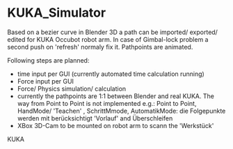 # KUKA_Simulator
Based on a bezier curve in Blender 3D a path can be imported/ exported/ edited for KUKA Occubot robot arm.
In case of Gimbal-lock problem a second push on 'refresh' normaly fix it.
Pathpoints are animated.

Following steps are planned:
- time input per GUI (currently automated time calculation running)
- Force input per GUI
- Force/ Physics simulation/ calculation
- currently the pathpoints are 1:1 between Blender and real KUKA. The way from Point to Point is not implemented e.g.: Point to Point, HandMode/ 'Teachen'
, SchrittMmode, AutomatikMode: die Folgepunkte werden mit berücksichtigt 'Vorlauf' and Überschleifen
- XBox 3D-Cam to be mounted on robot arm to scann the 'Werkstück'

KUKA

